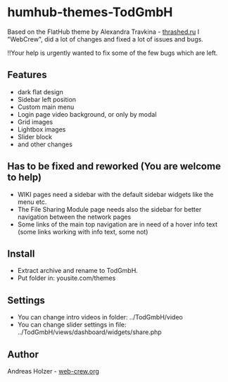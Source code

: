 #  humhub-themes-TodGmbH
Based on the FlatHub theme by Alexandra Travkina - [thrashed.ru](http://thrashed.ru)
I "WebCrew", did a lot of changes and fixed a lot of issues and bugs. 

!!Your help is urgently wanted to fix some of the few bugs which are left.

## Features
- dark flat design
- Sidebar left position
- Custom main menu
- Login page video background, or only by modal
- Grid images
- Lightbox images
- Slider block
- and other changes

## Has to be fixed and reworked (You are welcome to help)
- WIKI pages need a sidebar with the default sidebar widgets like the menu etc.
- The File Sharing Module page needs also the sidebar for better navigation between the network pages
- Some links of the main top navigation are in need of a hover info text (some links working with info text, some not)

## Install
- Extract archive and rename to TodGmbH.
- Put folder in: yousite.com/themes

## Settings
- You can change intro videos in folder: ../TodGmbH/video
- You can change slider settings in file: ../TodGmbH/views/dashboard/widgets/share.php

## Author
Andreas Holzer - [web-crew.org](http://web-crew.org)

